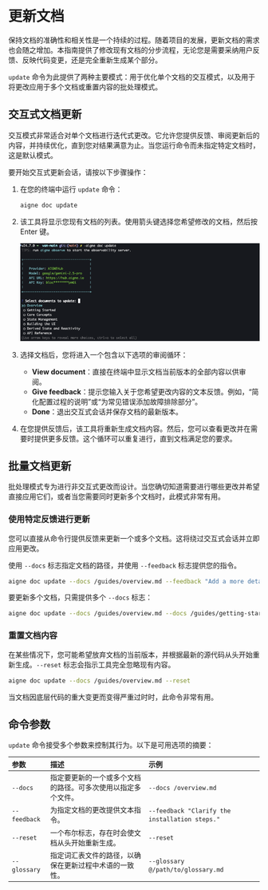 # 更新文档

保持文档的准确性和相关性是一个持续的过程。随着项目的发展，更新文档的需求也会随之增加。本指南提供了修改现有文档的分步流程，无论您是需要采纳用户反馈、反映代码变更，还是完全重新生成某个部分。

`update` 命令为此提供了两种主要模式：用于优化单个文档的交互模式，以及用于将更改应用于多个文档或重置内容的批处理模式。

## 交互式文档更新

交互模式非常适合对单个文档进行迭代式更改。它允许您提供反馈、审阅更新后的内容，并持续优化，直到您对结果满意为止。当您运行命令而未指定特定文档时，这是默认模式。

要开始交互式更新会话，请按以下步骤操作：

1.  在您的终端中运行 `update` 命令：

    ```bash command aigne doc update icon=lucide:terminal
    aigne doc update
    ```

2.  该工具将显示您现有文档的列表。使用箭头键选择您希望修改的文档，然后按 Enter 键。

    ![交互式文档更新提示的屏幕截图，显示可供选择的文档列表。](../assets/screenshots/doc-update.png)

3.  选择文档后，您将进入一个包含以下选项的审阅循环：
    *   **View document**：直接在终端中显示文档当前版本的全部内容以供审阅。
    *   **Give feedback**：提示您输入关于您希望更改内容的文本反馈。例如，“简化配置过程的说明”或“为常见错误添加故障排除部分”。
    *   **Done**：退出交互式会话并保存文档的最新版本。

4.  在您提供反馈后，该工具将重新生成文档内容。然后，您可以查看更改并在需要时提供更多反馈。这个循环可以重复进行，直到文档满足您的要求。

## 批量文档更新

批处理模式专为进行非交互式更改而设计。当您确切知道需要进行哪些更改并希望直接应用它们，或者当您需要同时更新多个文档时，此模式非常有用。

### 使用特定反馈进行更新

您可以直接从命令行提供反馈来更新一个或多个文档。这将绕过交互式会话并立即应用更改。

使用 `--docs` 标志指定文档的路径，并使用 `--feedback` 标志提供您的指令。

```bash command aigne doc update with feedback icon=lucide:terminal
aigne doc update --docs /guides/overview.md --feedback "Add a more detailed explanation of the core features."
```

要更新多个文档，只需提供多个 `--docs` 标志：

```bash command aigne doc update multiple docs icon=lucide:terminal
aigne doc update --docs /guides/overview.md --docs /guides/getting-started.md --feedback "Ensure the tone is consistent across both documents."
```

### 重置文档内容

在某些情况下，您可能希望放弃文档的当前版本，并根据最新的源代码从头开始重新生成。`--reset` 标志会指示工具完全忽略现有内容。

```bash command aigne doc update with reset icon=lucide:terminal
aigne doc update --docs /guides/overview.md --reset
```

当文档因底层代码的重大变更而变得严重过时时，此命令非常有用。

## 命令参数

`update` 命令接受多个参数来控制其行为。以下是可用选项的摘要：

| 参数 | 描述 | 示例 |
| :--------- | :------------------------------------------------------------------------------------------------------ | :------------------------------------------------------- |
| `--docs` | 指定要更新的一个或多个文档的路径。可多次使用以指定多个文件。 | `--docs /overview.md` |
| `--feedback` | 为指定文档的更改提供文本指令。 | `--feedback "Clarify the installation steps."` |
| `--reset` | 一个布尔标志，存在时会使文档从头开始重新生成。 | `--reset` |
| `--glossary` | 指定词汇表文件的路径，以确保在更新过程中术语的一致性。 | `--glossary @/path/to/glossary.md` |